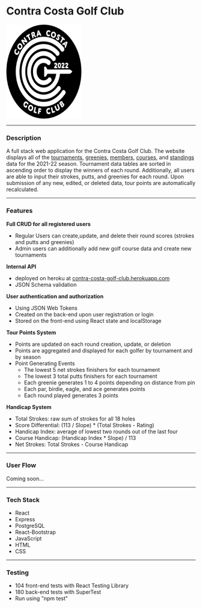
# **Contra Costa Golf Club**

<!-- 
![ExpressJs badge](https://img.shields.io/badge/Express.js-404D59?style=for-the-badge)
![React badge](https://img.shields.io/badge/React-20232A?style=for-the-badge&logo=react&logoColor=61DAFB)
![PostgreSQL badge](https://img.shields.io/badge/PostgreSQL-316192?style=for-the-badge&logo=postgresql&logoColor=white)
![Javascript badge](https://img.shields.io/badge/JavaScript-F7DF1E?style=for-the-badge&logo=javascript&logoColor=black)

[Front-End](https://github.com/MattPereira/ccgc-frontend) | 
[Back-End](https://github.com/MattPereira/ccgc-backend) -->

<img src="https://raw.githubusercontent.com/MattPereira/ccgc-frontend/main/src/assets/ccgc_logo.png" width="200" height="250"/>



---
### **Description**

A full stack web application for the Contra Costa Golf Club. The website displays all of the [tournaments](https://ccgc.surge.sh/tournaments), [greenies](https://ccgc.surge.sh/greenies), [members](https://ccgc.surge.sh/members), [courses](https://ccgc.surge.sh/courses), and [standings](https://ccgc.surge.sh/standings) data for the 2021-22 season. Tournament data tables are sorted in ascending order to display the winners of each round. Additionally, all users are able to input their strokes, putts, and greenies for each round. Upon submission of any new, edited, or deleted data, tour points are automatically recalculated. 

---
### **Features**
**Full CRUD for all registered users**
  * Regular Users can create,update, and delete their round scores (strokes and putts and greenies) 
  * Admin users can additionally add new golf course data and create new tournaments

**Internal API**
  * deployed on heroku at [contra-costa-golf-club.herokuapp.com](https://contra-costa-golf-club.herokuapp.com/)
  * JSON Schema validation
  
**User authentication and authorization**
  * Using JSON Web Tokens 
  * Created on the back-end upon user registration or login
  * Stored on the front-end using React state and localStorage

**Tour Points System**
  * Points are updated on each round creation, update, or deletion
  * Points are aggregated and displayed for each golfer by tournament and by season
  * Point Generating Events
    * The lowest 5 net strokes finishers for each tournament
    * The lowest 3 total putts finishers for each tournament
    * Each greenie generates 1 to 4 points depending on distance from pin
    * Each par, birdie, eagle, and ace generates points
    * Each round played generates 3 points

**Handicap System**
  * Total Strokes: raw sum of strokes for all 18 holes
  * Score Differential: (113 / Slope) * (Total Strokes - Rating)
  * Handicap Index: average of lowest two rounds out of the last four
  * Course Handicap: (Handicap Index * Slope) / 113
  * Net Strokes: Total Strokes - Course Handicap

---
### **User Flow**
Coming soon...

---
### **Tech Stack**
* React
* Express
* PostgreSQL
* React-Bootstrap
* JavaScript
* HTML
* CSS

---
### **Testing**
* 104 front-end tests with React Testing Library
* 180 back-end tests with SuperTest
* Run using "npm test"

